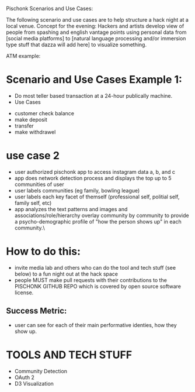 Pischonk Scenarios and Use Cases:

The following scenario and use cases are to help structure a hack night at a local venue.  Concept for the evening: Hackers and artists develop view of people from spashing and english vantage points using personal data from [social media platforms] to [natural language processing and/or immersion type stuff that dazza will add here] to visualize something.

ATM example:

# Scenario and Use Cases Example 1: 
* Do most teller based transaction at a 24-hour publically machine.
* Use Cases

- customer check balance
- make deposit
- transfer
- make withdrawel 

# use case 2 

* user authorized pischonk app to access instagram data a, b, and c
* app does network detection process and displays the top up to 5 communities of user
* user labels communities (eg family, bowling league)
* user labels each key facet of themself (professional self, politial self, family self, etc) 
* app analyzes the text patterns and images and associations/role/hierarchy overlay community by community to provide a psycho-demographic profile of "how the person shows up" in each community.\

# How to do this:

* invite media lab and others who can do the tool and tech stuff (see below) to a fun night out at the hack space 
* people MUST make pull requests with their contributions to the PISCHONK GITHUB REPO which is covered by open source software license.

## Success Metric:
* user can see for each of their main performative identies, how they show up.  

# TOOLS AND TECH STUFF

* Community Detection
* OAuth 2
* D3 Visualization
